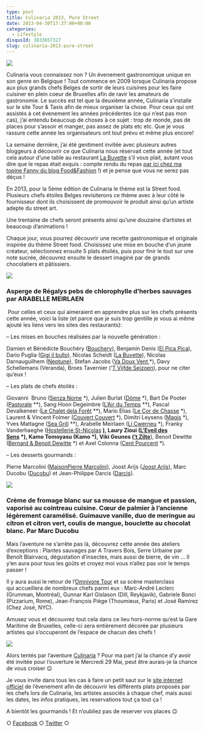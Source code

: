 ```yaml
---
type: post
title: Culinaria 2013, Pure Street
date: 2013-04-30T17:37:00+00:00
categories:
  - Lifestyle
disqusId: 3833657327
slug: culinaria-2013-pure-street
---
```


![](http://www.crokmou.com/wp-content/uploads/2013/04/Culinaria_pure_street1.jpg)

Culinaria vous connaissez non ? Un évenement gastronomique unique en son genre en Belgique ! Tout commence en 2009 lorsque Culinaria propose aux plus grands chefs Belges de sortir de leurs cuisines pour les faire cuisiner en plein coeur de Bruxelles afin de ravir les amateurs de gastronomie. Le succès est tel que la deuxième année, Culinaria s’installe sur le site Tour & Taxis afin de mieux organiser la chose. Pour ceux qui ont assistés à cet évenement les années précédentes (ce qui n’est pas mon cas), j’ai entendu beaucoup de choses à ce sujet : trop de monde, pas de places pour s’assoir et manger, pas assez de plats etc etc. Que je vous rassure cette année les organisateurs ont tout prévu et même plus encore!

La semaine dernière, j’ai été gentiment invitée avec plusieurs autres bloggeurs à découvrir ce que Culinaria nous réservait cette année (et tout cela autour d’une table au restaurant [La Buvette](http://www.la-buvette.be/) s’il vous plait, autant vous dire que le repas était exquis : compte rendu du repas [par ici chez ma topine Fanny du blog Food&Fashion](http://www.foodandfashion.eu/article-bruxelles-saint-gilles-un-diner-a-la-buvette-chaussee-d-alsemberg-117257373.html) !) et je pense que vous ne serez pas déçus !

En 2013, pour la 5ème édition de Culinaria le thème est la Street food. Plusieurs chefs étoiles Belges revisiterons ce thème avec à leur côté le fournisseur dont ils choisissent de promouvoir le produit ainsi qu’un artiste adepte du street art.

Une trentaine de chefs seront présents ainsi qu’une douzaine d’artistes et beaucoup d’animations !

Chaque jour, vous pourrez découvrir une recette gastronomique et originale inspirée du thème Street food. Choisissez une mise en bouche d’un jeune créateur, sélectionnez ensuite 5 plats étoilés, puis pour finir le tout sur une note sucrée, découvrez ensuite le dessert imaginé par de grands chocolatiers et pâtissiers.

[![](http://www.crokmou.com/wp-content/uploads/2013/04/Arabelle-Meirlaen-300x2001-300x200.jpg)](http://www.crokmou.com/wp-content/uploads/2013/04/Arabelle-Meirlaen-300x2001.jpg)

### Asperge de Régalys pebs de chlorophylle d’herbes sauvages par ARABELLE MEIRLAEN

 Pour celles et ceux qui aimeraient en apprendre plus sur les chefs présents cette année, voici la liste (et parce que je suis trop gentille je vous ai même ajouté les liens vers les sites des restaurants): 

– Les mises en bouches réalisées par la nouvelle génération :

Damien et Bénédicte Bouchéry ([Bouchery](http://www.bouchery-restaurant.be/index_temp2.php)), Benjamin Denis ([El Pica Pica](http://www.elpicapica.be/fr/accueil/)), Dario Puglia ([Gigi il bullo](https://www.facebook.com/pages/Gigi-IL-BULLO/281109311917385?sk=wall)), Nicolas Scheidt ([La Buvette](http://www.la-buvette.be/)), Nicolas Darnauguilhem ([Neptune](http://www.neptuneresto.com/)), Stefan Jacobs ([Va Doux Vent ](http://www.vadouxvent.be/)*), Davy Schellemans (Veranda), Broes Tavernier (‘[T Vijfde Seizoen](http://www.tvijfdeseizoen.com/)), pour ne citer qu’eux !

– Les plats de chefs étoilés :

Giovanni  Bruno ([Senza Nome](http://www.senzanome.be/) *), Julien Burlat ([Dôme](http://www.domeweb.be/) *), Bart De Pooter ([Pastorale](http://www.depastorale.be/) **), Sang Hoon Degeimbre ([L’Air du Temps](http://www.airdutemps.be/) **), Pascal Devalkeneer ([Le Chalet dela Forêt](http://www.lechaletdelaforet.be/) **), Mario Elias ([Le Cor de Chasse](http://www.lecordechasse.be/) *), Laurent & Vincent Folmer ([Couvert Couvert](http://www.couvertcouvert.be/) *), Dimitri Leysens ([Magis](http://www.restaurantmagis.be/) *), Yves Mattagne ([Sea Grill](http://www.seagrill.be/) **), Arabelle Meirlaen ([Li Cwerneu](http://www.licwerneu.be/) *), Franky Vanderhaeghe ([Hostellerie St-Nicolas](http://www.hostellerie-stnicolas.com/) **), Laury Zioui ([L’Eveil des Sens](http://www.leveildessens.be/) *), Kamo Tomoyasu (Kamo *), Viki Geunes ([‘t Zilte](http://www.tzilte.be/)**), Benoit Dewitte ([Bernard & Benoit Dewitte](http://www.benoitdewitte.be/) *) et Axel Colonna ([Cent Pourcent](http://www.centpourcent.be/) *).

– Les desserts gourmands :

Pierre Marcolini ([MaisonPierre Marcolini](http://www.marcolini.be/)), Joost Arijs ([Joost Arijs](http://www.joostarijs.be/)), Marc Ducobu ([Ducobu](http://www.ducobu.be/)) et Jean-Philippe Darcis ([Darcis](http://darcis.com/)).

[![](http://www.crokmou.com/wp-content/uploads/2013/04/Marc-Ducobu-200x3001-200x300.jpg)](http://www.crokmou.com/wp-content/uploads/2013/04/Marc-Ducobu-200x3001.jpg)

### Crème de fromage blanc sur sa mousse de mangue et passion, vaporisé au cointreau cuisine. Cœur de palmier à l’ancienne légèrement caramélisé. Guimauve vanille, duo de meringue au citron et citron vert, coulis de mangue, bouclette au chocolat blanc. Par Marc Ducobu

Mais l’aventure ne s’arrête pas là, découvrez cette année des ateliers d’exceptions : Plantes sauvages par A Travers Bois, Serre Urbaine par Benoît Blairvacq, dégustation d’insectes, mais aussi de bierre, de vin … Il y’en aura pour tous les goûts et croyez moi vous n’allez pas voir le temps passer !

Il y aura aussi le retour de l’[Omnivore Tour](http://www.omnivore.com/) et sa scène masterclass qui accueillera de nombreux chefs parmi eux : Marc-André Leclerc (Grumman, Montréal), Gunnar Karl Gislason (Dill, Reykjavik), Gabriele Bonci (Pizzarium, Rome), Jean-François Piège (Thoumieux, Paris) et José Ramirez (Chez José, NYC).

Amusez vous et découvrez tout cela dans ce lieu hors-norme qu’est la Gare Maritime de Bruxelles, celle-ci sera entièrement décorée par plusieurs artistes qui s’occuperont de l’espace de chacun des chefs !

[![](http://www.crokmou.com/wp-content/uploads/2013/04/JJ4_3765-300x2001-300x200.jpg)](http://www.crokmou.com/wp-content/uploads/2013/04/JJ4_3765-300x2001.jpg)

Alors tentés par l’aventure [Culinaria](http://www.culinariasquare.com/) ? Pour ma part j’ai la chance d’y avoir été invitée pour l’ouverture le Mercredi 29 Mai, peut être aurais-je la chance de vous croiser 😉

Je vous invite dans tous les cas à faire un petit saut sur le [site internet officiel](http://www.culinariasquare.com/) de l’évenement afin de découvrir les différents plats proposés par les chefs lors de Culinaria, les artistes associés à chaque chef, mais aussi les dates, les infos pratiques, les reservations tout ça tout ça !

A bientôt les gourmands ! Et n’oubliez pas de reserver vos places 😉

○ [Facebook](https://www.facebook.com/crokmou.blog) ○ [Twitter](https://twitter.com/Crokmou) ○

